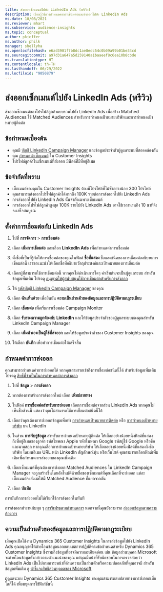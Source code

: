 ```yaml
---
title: ส่งออกเซ็กเมนต์ไปยัง LinkedIn Ads (พรีวิว)
description: เรียนรู้วิธีการกำหนดค่าการเชื่อมต่อและส่งออกไปยัง LinkedIn Ads
ms.date: 10/08/2021
ms.reviewer: mhart
ms.subservice: audience-insights
ms.topic: conceptual
author: pkieffer
ms.author: philk
manager: shellyha
ms.openlocfilehash: e6ad3901f7b8dc1ae8edc54c0b09a99b01be34cd
ms.sourcegitcommit: a97d31a647a5d259140a1baaeef8c6ea10b8cbde
ms.translationtype: HT
ms.contentlocale: th-TH
ms.lasthandoff: 06/29/2022
ms.locfileid: "9050879"
---
```

# <a name="export-segments-to-linkedin-ads-preview"></a>ส่งออกเซ็กเมนต์ไปยัง LinkedIn Ads (พรีวิว)

ส่งออกเซ็กเมนต์ของโปรไฟล์ลูกค้าแบบรวมไปยัง LinkedIn Ads เพื่อสร้าง Matched Audiences ใช้ Matched Audiences สำหรับการกำหนดเป้าหมายบริษัทและการกำหนดเป้าหมายผู้ติดต่อ

## <a name="prerequisites"></a>ข้อกำหนดเบื้องต้น

-   คุณมี [บัญชี LinkedIn Campaign Manager](https://business.linkedin.com/marketing-solutions/ads) และข้อมูลประจำตัวผู้ดูแลระบบที่สอดคล้องกัน
-   คุณ [กำหนดค่าเซ็กเมนต์](segments.md) ใน Customer Insights
-   โปรไฟล์ลูกค้าในเซ็กเมนต์ที่ส่งออก มีฟิลด์ที่มีที่อยู่อีเมล

## <a name="known-limitations"></a>ข้อจำกัดที่ทราบ

- เซ็กเมนต์ของคุณใน Customer Insights ต้องมีโปรไฟล์ที่ไม่ซ้ำอย่างน้อย 300 โปรไฟล์ 
- คุณสามารถส่งออกโปรไฟล์ลูกค้าได้มากถึง 100K รายต่อการส่งออกไปยัง LinkedIn Ads
- การส่งออกไปยัง LinkedIn Ads นั้นจำกัดเฉพาะเซ็กเมนต์
- การส่งออกโปรไฟล์ลูกค้าสูงสุด 100K รายไปยัง LinkedIn Ads อาจใช้เวลานานถึง 10 นาทีจึงจะเสร็จสมบูรณ์ 

## <a name="set-up-the-connection-to-linkedin-ads"></a>ตั้งค่าการเชื่อมต่อกับ LinkedIn Ads

1. ไปที่ **การจัดการ** > **การเชื่อมต่อ**

1. เลือก **เพิ่มการเชื่อมต่อ** และเลือก **LinkedIn Ads** เพื่อกำหนดค่าการเชื่อมต่อ

1. ตั้งชื่อที่เป็นที่รู้จักให้การเชื่อมต่อของคุณในฟิลด์ **ชื่อที่แสดง** ชื่อและชนิดของการเชื่อมต่ออธิบายการเชื่อมต่อนี้ เราขอแนะนำให้เลือกชื่อที่อธิบายวัตถุประสงค์และเป้าหมายของการเชื่อมต่อ

1. เลือกผู้ที่สามารถใช้การเชื่อมต่อนี้ หากคุณไม่ดำเนินการใดๆ ค่าเริ่มต้นจะเป็นผู้ดูแลระบบ สำหรับข้อมูลเพิ่มเติม โปรดดู [อนุญาตให้ผู้สนับสนุนใช้การเชื่อมต่อสำหรับการส่งออก](connections.md#allow-contributors-to-use-a-connection-for-exports)

1. ให้ [รหัสบัญชี LinkedIn Campaign Manager](https://www.linkedin.com/help/lms/answer/a424270) ของคุณ

1. เลือก **ฉันเห็นด้วย** เพื่อยืนยัน **ความเป็นส่วนตัวของข้อมูลและการปฏิบัติตามกฎระเบียบ**

1. เลือก **เชื่อมต่อ** เพื่อเริ่มการเชื่อมต่อ Campaign Monitor

1. เลือก **รับรองความถูกต้องกับ LinkedIn** และให้ข้อมูลประจำตัวของผู้ดูแลระบบของคุณสำหรับ LinkedIn Campaign Manager

1. เลือก **เพิ่มตัวเองเป็นผู้ใช้ที่ส่งออก** และให้ข้อมูลประจำตัวของ Customer Insights ของคุณ

1. ให้เลือก **บันทึก** เพื่อทำการเชื่อมต่อให้เสร็จสิ้น

## <a name="configure-an-export"></a>กำหนดค่าการส่งออก

คุณสามารถกำหนดค่าการส่งออกได้ หากคุณสามารถเข้าถึงการเชื่อมต่อชนิดนี้ได้ สำหรับข้อมูลเพิ่มเติม โปรดดู [สิทธิ์ที่จำเป็นในการกำหนดค่าการส่งออก](export-destinations.md#set-up-a-new-export)

1. ไปที่ **ข้อมูล** > **การส่งออก**

1. หากต้องการสร้างการส่งออกใหม่ เลือก **เพิ่มปลายทาง**

1. ในฟิลด์ **การเชื่อมต่อสำหรับการส่งออก** เลือกการเชื่อมต่อจากส่วน LinkedIn Ads หากคุณไม่เห็นชื่อส่วนนี้ แสดงว่าคุณไม่สามารถใช้การเชื่อมต่อชนิดนี้ได้

1. เลือกว่าคุณต้องการส่งออกข้อมูลเพื่อทำ [การกำหนดเป้าหมายการติดต่อ](https://business.linkedin.com/marketing-solutions/ad-targeting/contact-targeting) หรือ [การกำหนดเป้าหมายบริษัท](https://business.linkedin.com/marketing-solutions/ad-targeting/account-targeting) บน LinkedIn 

1. ในส่วน **การจับคู่ข้อมูล** สำหรับการกำหนดเป้าหมายผู้ติดต่อ ให้เลือกอย่างน้อยหนึ่งฟิลด์ที่แสดงถึงที่อยู่อีเมลของลูกค้า รหัสโฆษณา Apple รหัสโฆษณา Google รหัสผู้ใช้ Google หรือชื่อและนามสกุล หากคุณเลือกการกำหนดเป้าหมายบริษัท ให้เลือกอย่างน้อยหนึ่งฟิลด์ที่แสดงถึงชื่อบริษัท โดเมนอีเมล URL หน้า LinkedIn สัญลักษณ์หุ้น หรือเว็บไซต์ คุณสามารถเลือกฟิลด์เพิ่มเติมเพื่อกำหนดการส่งออกของคุณเพิ่มเติม 

1. เลือกเซ็กเมนต์ที่คุณต้องการส่งออก Matched Audiences ใน LinkedIn Campaign Manager จะถูกสร้างขึ้นโดยอัตโนมัติด้วยชื่อของเซ็กเมนต์ที่คุณเลือกที่จะส่งออก แต่ละเซ็กเมนต์จะส่งผลให้มี Matched Audience ที่แยกจากกัน 

1. เลือก **บันทึก**

การบันทึกการส่งออกไม่ได้เรียกใช้การส่งออกในทันที

การส่งออกทำงานกับทุก ๆ [การรีเฟรชตามกำหนดการ](system.md#schedule-tab) นอกจากนี้คุณยังสามารถ [ส่งออกข้อมูลตามความต้องการ](export-destinations.md#run-exports-on-demand) 


## <a name="data-privacy-and-compliance"></a>ความเป็นส่วนตัวของข้อมูลและการปฏิบัติตามกฎระเบียบ

เมื่อคุณเปิดใช้งาน Dynamics 365 Customer Insights ในการส่งข้อมูลไปยัง LinkedIn Ads คุณอนุญาตให้ถ่ายโอนข้อมูลนอกขอบเขตการปฏิบัติตามข้อกำหนดสำหรับ Dynamics 365 Customer Insights ซึ่งรวมถึงข้อมูลที่อาจมีความละเอียดอ่อน เช่น ข้อมูลส่วนบุคคล Microsoft จะถ่ายโอนข้อมูลดังกล่าวตามคำแนะนำของคุณ แต่คุณมีหน้าที่รับผิดชอบในการตรวจสอบว่า LinkedIn Ads เป็นไปตามภาระหน้าที่ด้านความเป็นส่วนตัวหรือความปลอดภัยที่คุณอาจมี สำหรับข้อมูลเพิ่มเติม ดู [คำชี้แจงสิทธิส่วนบุคคลของ Microsoft](https://go.microsoft.com/fwlink/?linkid=396732)

ผู้ดูแลระบบ Dynamics 365 Customer Insights ของคุณสามารถลบปลายทางการส่งออกเมื่อใดก็ได้ เพื่อหยุดการใช้ฟังก์ชันนี้
